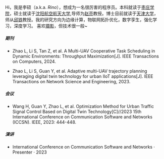 Hi，我是李硕（a.k.a. _Rino_），想成为一名很厉害的程序员。本科就读于[枣庄学院](https://www.uzz.edu.cn/)，硕士就读于[沈阳航空航天大学](https://www.sau.edu.cn/),导师为[赵亮](https://yjs.sau.edu.cn/info/1009/1284.htm)教授。博士目前就读于[天津大学](https://www.tju.edu.cn/)，师从[邱铁](https://smartiotlab.net/Team)教授。我的研究方向为边缘计算，物联网拓扑优化，数字孪生，强化学习，深度学习。
喜欢[摄影](https://huaban.com/boards/95208810)，但技术很一般~



##### 期刊

- Zhao L, Li S, Tan Z, et al. A Multi-UAV Cooperative Task Scheduling in Dynamic Environments: Throughput Maximization[J]. IEEE Transactions on Computers, 2024.

- Zhao L, Li S, Guan Y, et al. Adaptive multi-UAV trajectory planning leveraging digital twin technology for urban IIoT applications[J]. IEEE Transactions on Network Science and Engineering, 2023.



##### 会议
- Wang H, Guan Y, Zhao L, et al. Optimization Method for Urban Traffic Signal Control Based on Digital Twin Technology[C]//2023 15th International Conference on Communication Software and Networks (ICCSN). IEEE, 2023: 444-448.

##### 演讲

- International Conference on Communication Software and Networks · Presenter · 2023

<!--
- [掘金 AMA：我是前端娱乐圈的老人 & Facebook 实习生 -- 黄玄][19] · 2018
-->


[1]: //huangxuan.me/2015/07/09/js-module-7day/

